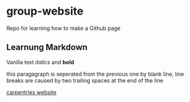 # group-website
Repo for learning how to make a Github page

## Learnung Markdown

Vanilla text  *italics* and **bold**

this paragagraph is seperated from the previous one by blank line, 
line breaks 
are caused by two trailing spaces at the end of the line  


[carpentries website](https://carpentries-incubator.github.io/jekyll-pages-novice/introduction/index.html)
